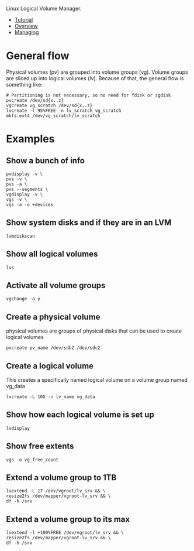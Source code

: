 Linux Logical Volume Manager.

- [Tutorial](http://linuxconfig.org/Linux_lvm_-_Logical_Volume_Manager)
- [Overview](http://www.centos.org/docs/5/html/Cluster_Logical_Volume_Manager/LVM_definition.html)
- [Managing](http://www.centos.org/docs/5/html/Cluster_Logical_Volume_Manager/VG_admin.html)

# General flow

Physical volumes (pv) are grouped into volume groups (vg). Volume groups are sliced up into logical volumes (lv). Because of that, the general flow is something like:

```
# Partitioning is not necessary, so no need for fdisk or sgdisk
pvcreate /dev/sd{x..z}
vgcreate vg_scratch /dev/sd{x..z}
lvcreate -l 95%FREE -n lv_scratch vg_scratch
mkfs.ext4 /dev/vg_scratch/lv_scratch
```

# Examples

## Show a bunch of info

```
pvdisplay -v \
pvs -v \
pvs -a \
pvs --segments \
vgdisplay -v \
vgs -v \
vgs -a -o +devices
```

## Show system disks and if they are in an LVM

`lvmdiskscan`

## Show all logical volumes

`lvs`

## Activate all volume groups

`vgchange -a y`

## Create a physical volume

physical volumes are groups of physical disks that can be used to create logical volumes

`pvcreate pv_name /dev/sdb2 /dev/sdc2`

## Create a logical volume

This creates a specifically named logical volume on a volume group named vg_data

`lvcreate -L 10G -n lv_name vg_data`

## Show how each logical volume is set up

`lvdisplay`

## Show free extents

`vgs -o vg_free_count`

## Extend a volume group to 1TB

```
lvextend -L 1T /dev/vgroot/lv_srv && \
resize2fs /dev/mapper/vgroot-lv_srv && \
df -h /srv
```

## Extend a volume group to its max

```
lvextend -l +100%FREE /dev/vgroot/lv_srv && \
resize2fs /dev/mapper/vgroot-lv_srv && \
df -h /srv
```
